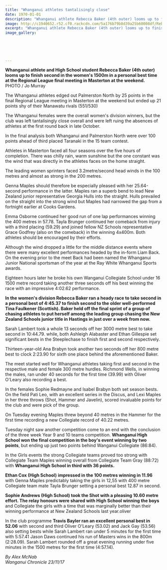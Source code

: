 ```yaml
---
title: "Whanganui athletes tantalisingly close"
date: 1970-01-01
description: "Whanganui athlete Rebecca Baker (4th outer) looms up to finish second in the women's 1500m in a personal best time..."
image: http://c1940652.r52.cf0.rackcdn.com/5a176b79b8d39a25b60008df/Rebecca-Baker-1500m-Reg-Leag-in-Masterton-Nov-2017.jpg
excerpt: "Whanganui athlete Rebecca Baker (4th outer) looms up to finish second in the women's 1500m in a personal best time at the Regional League final meeting in Masterton at the weekend."
image_gallery:
    
    
    
    
    
---
```


<p><strong>Whanganui athlete and High School student Rebecca Baker (4th outer) looms up to finish second in the women's 1500m in a personal best time at the Regional League final meeting in Masterton at the weekend.<br /></strong>PHOTO / Jo Murray</p>
<p class="element element-paragraph">The Whanganui athletes edged out Palmerston North by 25 points in the final Regional League meeting in Masterton at the weekend but ended up 21 points shy of their Manawatu rivals (551/530)</p>
<p class="element element-paragraph">The Whanganui females were the overall women's division winners, but the club was left tantalisingly close overall and were left ruing the absences of athletes at the first round back in late October.</p>
<p class="element element-paragraph">In the final analysis both Whanganui and Palmerston North were over 100 points ahead of third placed Taranaki in the 15 team contest.</p>
<p class="element element-paragraph">Athletes in Masterton faced all four seasons over the five hours of completion. There was chilly rain, warm sunshine but the one constant was the wind that was directly in the athletes faces on the home straight.</p>
<p class="element element-paragraph">The leading women sprinters faced 3.2metre/second head winds in the 100 metres and almost as strong in the 200 metres.</p>
<p class="element element-paragraph">Genna Maples should therefore be especially pleased with her 25.64-second performance in the latter. Maples ran a superb bend to lead New Zealand junior representative Georgia Hulls into the straight. Hulls prevailed on the straight into the strong wind but Maples had narrowed the gap from a fortnight earlier at Cooks Gardens.</p>
<p class="element element-paragraph">Emma Osborne continued her good run of one lap performances winning the 400 metres in 57.78. Tayla Brunger continued her comeback from injury with a third placing (59.29) and joined fellow NZ Schools representative Grace Godfrey (also on the comeback) in the winning 4x400m. Both athletes should be encouraged by their efforts.</p>
<p class="element element-paragraph">Although the wind dropped a little for the middle distance events where there were many excellent performances headed by the in-form Liam Back. On the evening prior to the meet Back had been named the Whanganui Junior National sportsman of the year at the Ray White Whanganui Sports awards.</p>
<p class="element element-paragraph">Eighteen hours later he broke his own Wanganui Collegiate School under 16 1500 metre record taking another three seconds off his best winning the race with an impressive 4:02.62 performance.</p>
<p class="element element-paragraph"><strong>In the women's division Rebecca Baker ran a heady race to take second in a personal best of 4:45.37 to finish second to the older well-performed Tina Faulkener (Scottish). Baker held off the final sprint of a group of chasing athletes to put herself among the leading group chasing the New Zealand Schools junior title in Hastings in just over a week from now.</strong></p>
<p class="element element-paragraph">Sarah Lambert took a whole 13 seconds off her 3000 metre best to take second in 10:44.79. while, both Ashleigh Alabaster and Ethan Gillespie set significant bests in the Steeplechase to finish first and second respectively.</p>
<p class="element element-paragraph">Thirteen-year-old Ana Brabyn took another two seconds off her 800 metre best to clock 2:23.90 for sixth one place behind the aforementioned Baker.</p>
<p class="element element-paragraph">The meet started well for Whanganui athletes taking first and second in the respective male and female 300 metre hurdles. Richmond Wells, in winning the males, ran under 40 seconds for the first time (39.99) with Oliver O'Leary also recording a best.</p>
<p class="element element-paragraph">In the females Sophie Redmayne and Isabel Brabyn both set season bests. On the field Pati Leo, with an excellent series in the Discus, and Lexi Maples in her three throws (Shot, Hammer and Javelin), scored invaluable points for the club and were pick of the group.</p>
<p class="element element-paragraph">On Tuesday evening Maples threw beyond 40 metres in the Hammer for the first time recording a new Collegiate record of 40.22 metres.</p>
<p class="element element-paragraph">Tuesday night saw another competition come to an end with the conclusion of the three week Year 9 and 10 teams competition. <strong>Whanganui High School won the final competition in the boy's event winning by two points</strong>, but ending up just two points behind Wanganui Collegiate (86:84).</p>
<p class="element element-paragraph">In the Girls events the strong Collegiate teams proved too strong with Collegiate Team Maples winning overall from Collegiate Team Gray (88:72) with <strong>Whanganui High School in third with 36 points.</strong></p>
<p class="element element-paragraph"><strong>Ethan Cox (High School)</strong> <strong>impressed in the 100 metres winning in 11.96</strong> with Genna Maples predictably taking the girls in 12,55 with 400 metre Collegiate team mate Tayla Brunger setting a personal best 12.87 in second.</p>
<p class="element element-paragraph"><strong>Sophie Andrews (High School) took the Shot with a pleasing 10.60 metre effort. The relay honours were shared with High School winning the boys</strong> and Collegiate the girls with a time that was marginally better than their winning performance at New Zealand Schools last year.oliver</p>
<p class="element element-paragraph">In the club programme <strong>Travis Bayler ran an excellent personal best in 52.06</strong> with second and third Oliver O'Leary (53.02) and Jack Gay (53.56) also setting bests while Sarah Lambert ran under 5 minutes for the first time with 5:57.41 Jason Daws continued his run of Masters wins in the 800m (2:28.09). Sarah Lambert rounded off a great evening running under five minutes in the 1500 metres for the first time (4:57.14).</p>
<p><em>By Alex McNab<br />Wanganui Chronicle 23/11/17</em></p>

